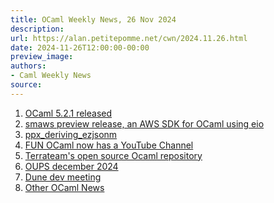 ```yaml
---
title: OCaml Weekly News, 26 Nov 2024
description:
url: https://alan.petitepomme.net/cwn/2024.11.26.html
date: 2024-11-26T12:00:00-00:00
preview_image:
authors:
- Caml Weekly News
source:
---
```


<ol><li><a href="https://alan.petitepomme.net/cwn/2024.11.26.html#1">OCaml 5.2.1 released</a></li><li><a href="https://alan.petitepomme.net/cwn/2024.11.26.html#2">smaws preview release, an AWS SDK for OCaml using eio</a></li><li><a href="https://alan.petitepomme.net/cwn/2024.11.26.html#3">ppx_deriving_ezjsonm</a></li><li><a href="https://alan.petitepomme.net/cwn/2024.11.26.html#4">FUN OCaml now has a YouTube Channel</a></li><li><a href="https://alan.petitepomme.net/cwn/2024.11.26.html#5">Terrateam's open source Ocaml repository</a></li><li><a href="https://alan.petitepomme.net/cwn/2024.11.26.html#6">OUPS december 2024</a></li><li><a href="https://alan.petitepomme.net/cwn/2024.11.26.html#7">Dune dev meeting</a></li><li><a href="https://alan.petitepomme.net/cwn/2024.11.26.html#8">Other OCaml News</a></li></ol>
